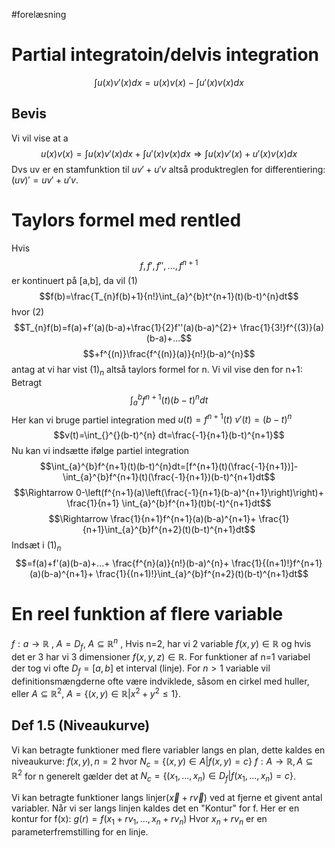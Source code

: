#forelæsning
# Partial integratoin/delvis integration

$$\int_{}^{}u(x)v'(x)dx=u(x)v(x)-\int_{}^{}u'(x)v(x)dx$$
## Bevis
Vi vil vise at a$$u(x)v(x)=\int_{}^{}u(x)v'(x)dx+\int_{}^{}u'(x)v(x)dx\Rightarrow \int_{}^{}u(x)v'(x)+u'(x)v(x)dx$$
Dvs uv er en stamfunktion til $uv'+u'v$ altså produktreglen for differentiering: $(uv)'=uv'+u'v$.

# Taylors formel med rentled
Hvis
$$f,f',f'',...,f^{n+1}$$ er kontinuert på [a,b], da vil (1)
$$f(b)=\frac{T_{n}f(b)+1}{n!}\int_{a}^{b}t^{n+1}(t)(b-t)^{n}dt$$
hvor (2)
$$T_{n}f(b)=f(a)+f'(a)(b-a)+\frac{1}{2}f''(a)(b-a)^{2}+ \frac{1}{3!}f^{(3)}(a)(b-a)+...$$
$$+f^{(n)}\frac{f^{(n)}(a)}{n!}(b-a)^{n}$$
antag at vi har vist $(1)_{n}$ altså taylors formel for n. Vi vil vise den for n+1:
Betragt
$$\int_{a}^{b}f^{n+1}(t)(b-t)^{n}dt$$
Her kan vi bruge partiel integration med
	$u(t)=f^{n+1}(t)$
	$v'(t)=(b-t)^{n}$
	 $$v(t)=\int_{}^{}(b-t)^{n} dt=\frac{-1}{n+1}(b-t)^{n+1}$$
	 Nu kan vi indsætte ifølge partiel integration
	 $$\int_{a}^{b}f^{n+1}(t)(b-t)^{n}dt=[f^{n+1}(t)(\frac{-1}{n+1})]-\int_{a}^{b}f^{n+1}(t)(\frac{-1}{n+1})(b-t)^{n+1}dt$$
	 $$\Rightarrow 0-\left(f^{n+1}(a)\left(\frac{-1}{n+1}(b-a)^{n+1}\right)\right)+ \frac{1}{n+1} \int_{a}^{b}f^{n+1}(t)b(-t)^{n+1}dt$$
	 $$\Rightarrow \frac{1}{n+1}f^{n+1}(a)(b-a)^{n+1}+ \frac{1}{n+1}\int_{a}^{b}f^{n+2}(t)(b-t)^{n+1}dt$$
	Indsæt i $(1)_n$ 
	$$=f(a)+f'(a)(b-a)+...+ \frac{f^{n}(a)}{n!}(b-a)^{n}+ \frac{1}{(n+1)!}f^{n+1}(a)(b-a)^{n+1}+ \frac{1}{(n+1)!}\int_{a}^{b}f^{n+2}(t)(b-t)^{n+1}dt$$

# En reel funktion af flere variable
$f:a\rightarrow \mathbb{R}$ , $A=D_{f}$, $A\subseteq \mathbb{R}^{n}$ , Hvis n=2, har vi 2 variable $f(x,y)\in \mathbb{R}$ og hvis det er 3 har vi 3 dimensioner $f(x,y,z)\in \mathbb{R}$.
For funktioner af n=1 variabel der tog vi ofte $D_{f}=[a,b]$ et interval (linje).
For $n>1$ variable vil definitionsmængderne ofte være indviklede, såsom en cirkel med huller, eller $A\subseteq\mathbb{R}^{2}$, $A=\{(x,y)\in\mathbb{R}|x^{2}+y^{2}\leq1\}$.

## Def 1.5 (Niveaukurve)
Vi kan betragte funktioner med flere variabler langs en plan, dette kaldes en niveaukurve:
$f(x,y),n=2$ hvor $N_{c}=\{(x,y)\in{A}|f(x,y)=c \}$ 
$f:A\rightarrow \mathbb{R}, A\subseteq \mathbb{R}^{2}$  for n generelt gælder det at $N_{c}=\{(x_{1},...,x_{n})\in D_{f}|f(x_{1},...,x_{n})=c \}$.

Vi kan betragte funktioner langs linjer$(\vec{x}+r\vec{v})$ ved at fjerne et givent antal variabler. Når vi ser langs linjen kaldes det en "Kontur" for f.
	Her er en kontur for f(x):
	$g(r)=f(x_{1}+rv_{1},...,x_{n}+rv_{n})$ Hvor $x_{n}+rv_{n}$ er en parameterfremstilling for en linje.

  